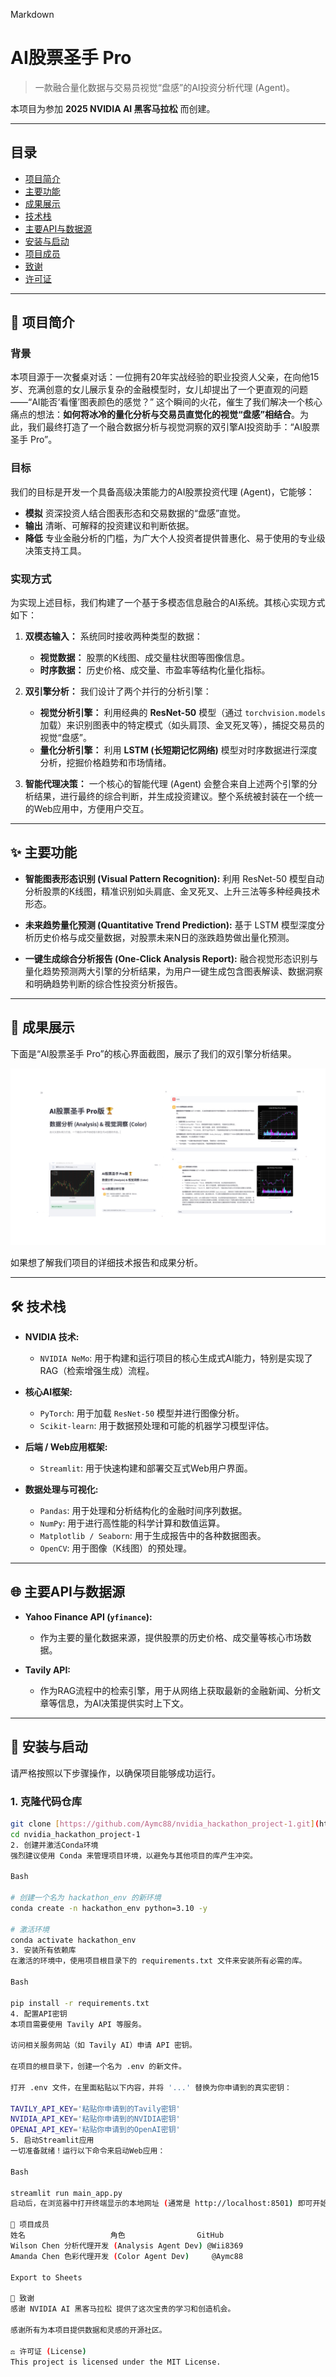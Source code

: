 Markdown

# AI股票圣手 Pro

> 一款融合量化数据与交易员视觉“盘感”的AI投资分析代理 (Agent)。

本项目为参加 **2025 NVIDIA AI 黑客马拉松** 而创建。

---

## 目录
- [项目简介](#项目简介)
- [主要功能](#主要功能)
- [成果展示](#成果展示)
- [技术栈](#技术栈)
- [主要API与数据源](#主要api与数据源)
- [安装与启动](#安装与启动)
- [项目成员](#项目成员)
- [致谢](#致谢)
- [许可证](#许可证)

---

## 📖 项目简介

### 背景

本项目源于一次餐桌对话：一位拥有20年实战经验的职业投资人父亲，在向他15岁、充满创意的女儿展示复杂的金融模型时，女儿却提出了一个更直观的问题——“AI能否‘看懂’图表颜色的感觉？” 这个瞬间的火花，催生了我们解决一个核心痛点的想法：**如何将冰冷的量化分析与交易员直觉化的视觉“盘感”相结合**。为此，我们最终打造了一个融合数据分析与视觉洞察的双引擎AI投资助手：“AI股票圣手 Pro”。

### 目标

我们的目标是开发一个具备高级决策能力的AI股票投资代理 (Agent)，它能够：

* **模拟** 资深投资人结合图表形态和交易数据的“盘感”直觉。
* **输出** 清晰、可解释的投资建议和判断依据。
* **降低** 专业金融分析的门槛，为广大个人投资者提供普惠化、易于使用的专业级决策支持工具。

### 实现方式

为实现上述目标，我们构建了一个基于多模态信息融合的AI系统。其核心实现方式如下：

1.  **双模态输入：** 系统同时接收两种类型的数据：
    * **视觉数据：** 股票的K线图、成交量柱状图等图像信息。
    * **时序数据：** 历史价格、成交量、市盈率等结构化量化指标。

2.  **双引擎分析：** 我们设计了两个并行的分析引擎：
    * **视觉分析引擎：** 利用经典的 **ResNet-50** 模型（通过 `torchvision.models` 加载）来识别图表中的特定模式（如头肩顶、金叉死叉等），捕捉交易员的视觉“盘感”。
    * **量化分析引擎：** 利用 **LSTM (长短期记忆网络)** 模型对时序数据进行深度分析，挖掘价格趋势和市场情绪。

3.  **智能代理决策：** 一个核心的智能代理 (Agent) 会整合来自上述两个引擎的分析结果，进行最终的综合判断，并生成投资建议。整个系统被封装在一个统一的Web应用中，方便用户交互。

---

## ✨ 主要功能

* **智能图表形态识别 (Visual Pattern Recognition):**
    利用 ResNet-50 模型自动分析股票的K线图，精准识别如头肩底、金叉死叉、上升三法等多种经典技术形态。

* **未来趋势量化预测 (Quantitative Trend Prediction):**
    基于 LSTM 模型深度分析历史价格与成交量数据，对股票未来N日的涨跌趋势做出量化预测。

* **一键生成综合分析报告 (One-Click Analysis Report):**
    融合视觉形态识别与量化趋势预测两大引擎的分析结果，为用户一键生成包含图表解读、数据洞察和明确趋势判断的综合性投资分析报告。

---

## 📸 成果展示

下面是“AI股票圣手 Pro”的核心界面截图，展示了我们的双引擎分析结果。

![AI股票圣手 Pro 界面截图](./images/ai-stock-sage-pro.png)

如果想了解我们项目的详细技术报告和成果分析。

---

## 🛠️ 技术栈

* **NVIDIA 技术:**
    * `NVIDIA NeMo`: 用于构建和运行项目的核心生成式AI能力，特别是实现了RAG（检索增强生成）流程。

* **核心AI框架:**
    * `PyTorch`: 用于加载 `ResNet-50` 模型并进行图像分析。
    * `Scikit-learn`: 用于数据预处理和可能的机器学习模型评估。

* **后端 / Web应用框架:**
    * `Streamlit`: 用于快速构建和部署交互式Web用户界面。

* **数据处理与可视化:**
    * `Pandas`: 用于处理和分析结构化的金融时间序列数据。
    * `NumPy`: 用于进行高性能的科学计算和数值运算。
    * `Matplotlib / Seaborn`: 用于生成报告中的各种数据图表。
    * `OpenCV`: 用于图像（K线图）的预处理。

---

## 🌐 主要API与数据源

* **Yahoo Finance API (`yfinance`):**
    * 作为主要的量化数据来源，提供股票的历史价格、成交量等核心市场数据。

* **Tavily API:**
    * 作为RAG流程中的检索引擎，用于从网络上获取最新的金融新闻、分析文章等信息，为AI决策提供实时上下文。

---

## 🚀 安装与启动

请严格按照以下步骤操作，以确保项目能够成功运行。

### 1. 克隆代码仓库
```bash
git clone [https://github.com/Aymc88/nvidia_hackathon_project-1.git](https://github.com/Aymc88/nvidia_hackathon_project-1.git)
cd nvidia_hackathon_project-1
2. 创建并激活Conda环境
强烈建议使用 Conda 来管理项目环境，以避免与其他项目的库产生冲突。

Bash

# 创建一个名为 hackathon_env 的新环境
conda create -n hackathon_env python=3.10 -y

# 激活环境
conda activate hackathon_env
3. 安装所有依赖库
在激活的环境中，使用项目根目录下的 requirements.txt 文件来安装所有必需的库。

Bash

pip install -r requirements.txt
4. 配置API密钥
本项目需要使用 Tavily API 等服务。

访问相关服务网站（如 Tavily AI）申请 API 密钥。

在项目的根目录下，创建一个名为 .env 的新文件。

打开 .env 文件，在里面粘贴以下内容，并将 '...' 替换为你申请到的真实密钥：

TAVILY_API_KEY='粘贴你申请到的Tavily密钥'
NVIDIA_API_KEY='粘贴你申请到的NVIDIA密钥'
OPENAI_API_KEY='粘贴你申请到的OpenAI密钥'
5. 启动Streamlit应用
一切准备就绪！运行以下命令来启动Web应用：

Bash

streamlit run main_app.py
启动后，在浏览器中打开终端显示的本地网址 (通常是 http://localhost:8501) 即可开始使用。

👥 项目成员
姓名	                 角色	               GitHub
Wilson Chen	分析代理开发 (Analysis Agent Dev)	@Wii8369
Amanda Chen	色彩代理开发 (Color Agent Dev)	 @Aymc88

Export to Sheets

🙏 致谢
感谢 NVIDIA AI 黑客马拉松 提供了这次宝贵的学习和创造机会。

感谢所有为本项目提供数据和灵感的开源社区。

⚖️ 许可证 (License)
This project is licensed under the MIT License.
